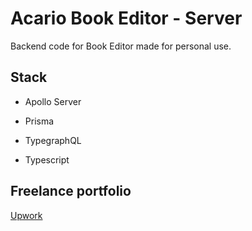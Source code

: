 # Acario Book Editor - Server

Backend code for Book Editor made for personal use.

## Stack

- Apollo Server

- Prisma

- TypegraphQL

- Typescript

## Freelance portfolio

[Upwork](https://www.upwork.com/freelancers/~01cf6056c175469e6a)
